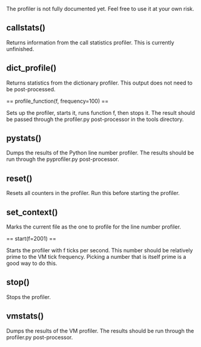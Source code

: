 The profiler is not fully documented yet. Feel free to use it at your own risk.

callstats()
-----------

Returns information from the call statistics profiler. This is currently unfinished.

dict_profile()
---------------

Returns statistics from the dictionary profiler. This output does not need to be post-processed.

== profile_function(f, frequency=100) ==

Sets up the profiler, starts it, runs function f, then stops it. The result should be passed through the profiler.py post-processor in the tools directory.

pystats()
---------

Dumps the results of the Python line number profiler. The results should be run through the pyprofiler.py post-processor.

reset()
-------

Resets all counters in the profiler. Run this before starting the profiler.

set_context()
--------------

Marks the current file as the one to profile for the line number profiler.

== start(f=2001) ==

Starts the profiler with f ticks per second. This number should be relatively prime to the VM tick frequency. Picking a number that is itself prime is a good way to do this.

stop()
------

Stops the profiler.

vmstats()
---------

Dumps the results of the VM profiler. The results should be run through the profiler.py post-processor.